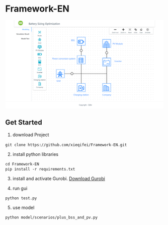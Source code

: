# Framework-EN
![image](https://raw.githubusercontent.com/xieqifei/Framework-EN/f2b6de05e4fd84a0bb1bfe79953bd03bc19486a7/37.png)
## Get Started

1. download Project

`git clone https://github.com/xieqifei/Framework-EN.git`

2. install python libraries

```
cd Framework-EN
pip install -r requirements.txt
```
3. install and activate Gurobi.
 [Download Gurobi](https://www.gurobi.com/downloads/gurobi-software/)

4. run gui

```
python test.py
```

5. use model

```
python model/scenarios/plus_bss_and_pv.py
```